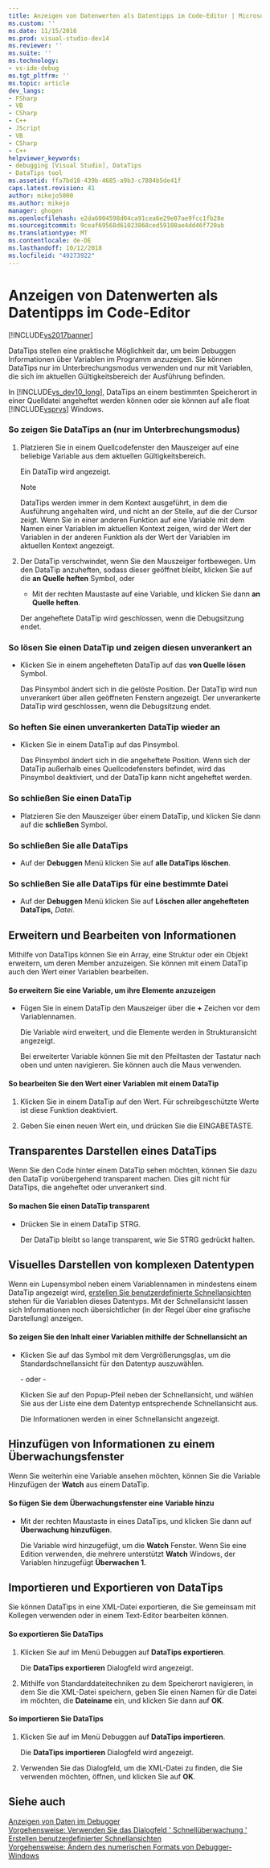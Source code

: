 ```yaml
---
title: Anzeigen von Datenwerten als Datentipps im Code-Editor | Microsoft-Dokumentation
ms.custom: ''
ms.date: 11/15/2016
ms.prod: visual-studio-dev14
ms.reviewer: ''
ms.suite: ''
ms.technology:
- vs-ide-debug
ms.tgt_pltfrm: ''
ms.topic: article
dev_langs:
- FSharp
- VB
- CSharp
- C++
- JScript
- VB
- CSharp
- C++
helpviewer_keywords:
- debugging [Visual Studio], DataTips
- DataTips tool
ms.assetid: ffa7bd18-439b-4685-a9b3-c7884b5de41f
caps.latest.revision: 41
author: mikejo5000
ms.author: mikejo
manager: ghogen
ms.openlocfilehash: e2da6004598d04ca91cea6e29e07ae9fcc1fb28e
ms.sourcegitcommit: 9ceaf69568d61023868ced59108ae4dd46f720ab
ms.translationtype: MT
ms.contentlocale: de-DE
ms.lasthandoff: 10/12/2018
ms.locfileid: "49273922"
---
```

# <a name="view-data-values-in-data-tips--in-the-code-editor"></a>Anzeigen von Datenwerten als Datentipps im Code-Editor
[!INCLUDE[vs2017banner](../includes/vs2017banner.md)]

DataTips stellen eine praktische Möglichkeit dar, um beim Debuggen Informationen über Variablen im Programm anzuzeigen. Sie können DataTips nur im Unterbrechungsmodus verwenden und nur mit Variablen, die sich im aktuellen Gültigkeitsbereich der Ausführung befinden.  
  
 In [!INCLUDE[vs_dev10_long](../includes/vs-dev10-long-md.md)], DataTips an einem bestimmten Speicherort in einer Quelldatei angeheftet werden können oder sie können auf alle float [!INCLUDE[vsprvs](../includes/vsprvs-md.md)] Windows.  
  
### <a name="to-display-a-datatip-in-break-mode-only"></a>So zeigen Sie DataTips an (nur im Unterbrechungsmodus)  
  
1.  Platzieren Sie in einem Quellcodefenster den Mauszeiger auf eine beliebige Variable aus dem aktuellen Gültigkeitsbereich.  
  
     Ein DataTip wird angezeigt.  
  
    > [!NOTE]
    >  DataTips werden immer in dem Kontext ausgeführt, in dem die Ausführung angehalten wird, und nicht an der Stelle, auf die der Cursor zeigt. Wenn Sie in einer anderen Funktion auf eine Variable mit dem Namen einer Variablen im aktuellen Kontext zeigen, wird der Wert der Variablen in der anderen Funktion als der Wert der Variablen im aktuellen Kontext angezeigt.  
  
2.  Der DataTip verschwindet, wenn Sie den Mauszeiger fortbewegen. Um den DataTip anzuheften, sodass dieser geöffnet bleibt, klicken Sie auf die **an Quelle heften** Symbol, oder  
  
    -   Mit der rechten Maustaste auf eine Variable, und klicken Sie dann **an Quelle heften**.  
  
     Der angeheftete DataTip wird geschlossen, wenn die Debugsitzung endet.  
  
### <a name="to-unpin-a-datatip-and-make-it-float"></a>So lösen Sie einen DataTip und zeigen diesen unverankert an  
  
-   Klicken Sie in einem angehefteten DataTip auf das **von Quelle lösen** Symbol.  
  
     Das Pinsymbol ändert sich in die gelöste Position. Der DataTip wird nun unverankert über allen geöffneten Fenstern angezeigt. Der unverankerte DataTip wird geschlossen, wenn die Debugsitzung endet.  
  
### <a name="to-repin-a-floating-datatip"></a>So heften Sie einen unverankerten DataTip wieder an  
  
-   Klicken Sie in einem DataTip auf das Pinsymbol.  
  
     Das Pinsymbol ändert sich in die angeheftete Position. Wenn sich der DataTip außerhalb eines Quellcodefensters befindet, wird das Pinsymbol deaktiviert, und der DataTip kann nicht angeheftet werden.  
  
### <a name="to-close-a-datatip"></a>So schließen Sie einen DataTip  
  
-   Platzieren Sie den Mauszeiger über einem DataTip, und klicken Sie dann auf die **schließen** Symbol.  
  
### <a name="to-close-all-datatips"></a>So schließen Sie alle DataTips  
  
-   Auf der **Debuggen** Menü klicken Sie auf **alle DataTips löschen**.  
  
### <a name="to-close-all-datatips-for-a-specific-file"></a>So schließen Sie alle DataTips für eine bestimmte Datei  
  
-   Auf der **Debuggen** Menü klicken Sie auf **Löschen aller angehefteten DataTips,** *Datei*.  
  
## <a name="expanding-and-editing-information"></a>Erweitern und Bearbeiten von Informationen  
 Mithilfe von DataTips können Sie ein Array, eine Struktur oder ein Objekt erweitern, um deren Member anzuzeigen. Sie können mit einem DataTip auch den Wert einer Variablen bearbeiten.  
  
#### <a name="to-expand-a-variable-to-see-its-elements"></a>So erweitern Sie eine Variable, um ihre Elemente anzuzeigen  
  
-   Fügen Sie in einem DataTip den Mauszeiger über die **+** Zeichen vor dem Variablennamen.  
  
     Die Variable wird erweitert, und die Elemente werden in Strukturansicht angezeigt.  
  
     Bei erweiterter Variable können Sie mit den Pfeiltasten der Tastatur nach oben und unten navigieren. Sie können auch die Maus verwenden.  
  
#### <a name="to-edit-the-value-of-a-variable-using-a-datatip"></a>So bearbeiten Sie den Wert einer Variablen mit einem DataTip  
  
1.  Klicken Sie in einem DataTip auf den Wert. Für schreibgeschützte Werte ist diese Funktion deaktiviert.  
  
2.  Geben Sie einen neuen Wert ein, und drücken Sie die EINGABETASTE.  
  
## <a name="making-a-datatip-transparent"></a>Transparentes Darstellen eines DataTips  
 Wenn Sie den Code hinter einem DataTip sehen möchten, können Sie dazu den DataTip vorübergehend transparent machen. Dies gilt nicht für DataTips, die angeheftet oder unverankert sind.  
  
#### <a name="to-make-a-datatip-transparent"></a>So machen Sie einen DataTip transparent  
  
-   Drücken Sie in einem DataTip STRG.  
  
     Der DataTip bleibt so lange transparent, wie Sie STRG gedrückt halten.  
  
## <a name="visualizing-complex-data-types"></a>Visuelles Darstellen von komplexen Datentypen  
 Wenn ein Lupensymbol neben einem Variablennamen in mindestens einem DataTip angezeigt wird, [erstellen Sie benutzerdefinierte Schnellansichten](../debugger/create-custom-visualizers-of-data.md) stehen für die Variablen dieses Datentyps. Mit der Schnellansicht lassen sich Informationen noch übersichtlicher (in der Regel über eine grafische Darstellung) anzeigen.  
  
#### <a name="to-view-the-contents-of-a-variable-using-a-visualizer"></a>So zeigen Sie den Inhalt einer Variablen mithilfe der Schnellansicht an  
  
-   Klicken Sie auf das Symbol mit dem Vergrößerungsglas, um die Standardschnellansicht für den Datentyp auszuwählen.  
  
     - oder -   
  
     Klicken Sie auf den Popup-Pfeil neben der Schnellansicht, und wählen Sie aus der Liste eine dem Datentyp entsprechende Schnellansicht aus.  
  
     Die Informationen werden in einer Schnellansicht angezeigt.  
  
## <a name="adding-information-to-a-watch-window"></a>Hinzufügen von Informationen zu einem Überwachungsfenster  
 Wenn Sie weiterhin eine Variable ansehen möchten, können Sie die Variable Hinzufügen der **Watch** aus einem DataTip.  
  
#### <a name="to-add-a-variable-to-the-watch-window"></a>So fügen Sie dem Überwachungsfenster eine Variable hinzu  
  
-   Mit der rechten Maustaste in eines DataTips, und klicken Sie dann auf **Überwachung hinzufügen**.  
  
     Die Variable wird hinzugefügt, um die **Watch** Fenster. Wenn Sie eine Edition verwenden, die mehrere unterstützt **Watch** Windows, der Variablen hinzugefügt **Überwachen 1.**  
  
## <a name="importing-and-exporting-datatips"></a>Importieren und Exportieren von DataTips  
 Sie können DataTips in eine XML-Datei exportieren, die Sie gemeinsam mit Kollegen verwenden oder in einem Text-Editor bearbeiten können.  
  
#### <a name="to-export-datatips"></a>So exportieren Sie DataTips  
  
1.  Klicken Sie auf im Menü Debuggen auf **DataTips exportieren**.  
  
     Die **DataTips exportieren** Dialogfeld wird angezeigt.  
  
2.  Mithilfe von Standarddateitechniken zu dem Speicherort navigieren, in dem Sie die XML-Datei speichern, geben Sie einen Namen für die Datei im möchten, die **Dateiname** ein, und klicken Sie dann auf **OK**.  
  
#### <a name="to-import-datatips"></a>So importieren Sie DataTips  
  
1.  Klicken Sie auf im Menü Debuggen auf **DataTips importieren**.  
  
     Die **DataTips importieren** Dialogfeld wird angezeigt.  
  
2.  Verwenden Sie das Dialogfeld, um die XML-Datei zu finden, die Sie verwenden möchten, öffnen, und klicken Sie auf **OK**.  
  
## <a name="see-also"></a>Siehe auch  
 [Anzeigen von Daten im Debugger](../debugger/viewing-data-in-the-debugger.md)   
 [Vorgehensweise: Verwenden Sie das Dialogfeld ' Schnellüberwachung '](http://msdn.microsoft.com/library/ffaee1dd-e5ce-4ef2-9401-d28329398867)   
 [Erstellen benutzerdefinierter Schnellansichten](../debugger/create-custom-visualizers-of-data.md)   
 [Vorgehensweise: Ändern des numerischen Formats von Debugger-Windows](http://msdn.microsoft.com/library/cd593847-a625-411d-a430-b798346ef18f)



